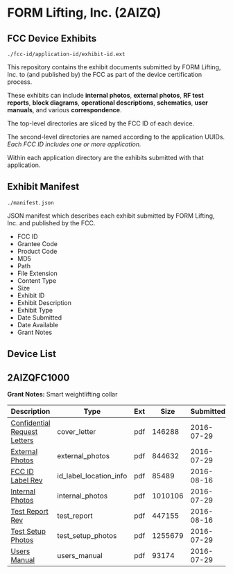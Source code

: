 # FORM Lifting, Inc. (2AIZQ)
## FCC Device Exhibits

```
./fcc-id/application-id/exhibit-id.ext
```

This repository contains the exhibit documents submitted by FORM Lifting, Inc. to (and published by) the FCC as part of the device certification process.

These exhibits can include **internal photos**, **external photos**, **RF test reports**, **block diagrams**, **operational descriptions**, **schematics**, **user manuals**, and various **correspondence**.

The top-level directories are sliced by the FCC ID of each device.

The second-level directories are named according to the application UUIDs. *Each FCC ID includes one or more application.*

Within each application directory are the exhibits submitted with that application. 

## Exhibit Manifest

```
./manifest.json
```

JSON manifest which describes each exhibit submitted by FORM Lifting, Inc. and published by the FCC.

- FCC ID
- Grantee Code
- Product Code
- MD5
- Path
- File Extension
- Content Type
- Size
- Exhibit ID
- Exhibit Description
- Exhibit Type
- Date Submitted
- Date Available
- Grant Notes

## Device List
## 2AIZQFC1000
**Grant Notes:** Smart weightlifting collar

| Description | Type | Ext | Size | Submitted | Available |
| ----------- | ---- | --- | ---- | --------- | --------- |
| [Confidential Request Letters](2AIZQFC1000/fd5656dbace7d64610ede9468ebb5d63/3081699.pdf) | cover_letter | pdf | 146288 | 2016-07-29 | 2016-07-29 |
| [External Photos](2AIZQFC1000/fd5656dbace7d64610ede9468ebb5d63/3081700.pdf) | external_photos | pdf | 844632 | 2016-07-29 | 2017-01-20 |
| [FCC ID Label Rev](2AIZQFC1000/fd5656dbace7d64610ede9468ebb5d63/3100872.pdf) | id_label_location_info | pdf | 85489 | 2016-08-16 | 2016-07-29 |
| [Internal Photos](2AIZQFC1000/fd5656dbace7d64610ede9468ebb5d63/3081702.pdf) | internal_photos | pdf | 1010106 | 2016-07-29 | 2017-01-20 |
| [Test Report Rev](2AIZQFC1000/fd5656dbace7d64610ede9468ebb5d63/3100873.pdf) | test_report | pdf | 447155 | 2016-08-16 | 2016-07-29 |
| [Test Setup Photos](2AIZQFC1000/fd5656dbace7d64610ede9468ebb5d63/3081706.pdf) | test_setup_photos | pdf | 1255679 | 2016-07-29 | 2017-01-20 |
| [Users Manual](2AIZQFC1000/fd5656dbace7d64610ede9468ebb5d63/3081707.pdf) | users_manual | pdf | 93174 | 2016-07-29 | 2017-01-20 |

